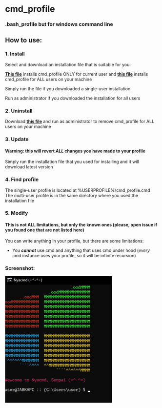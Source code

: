 # cmd_profile  
### .bash_profile but for windows command line  
  
## How to use:  
### 1. Install  
Select and download an installation file that is suitable for you:  
  
**[This file](https://github.com/Jabka-M/cmd_profile/blob/main/install_for_current_user.cmd)** installs cmd_profile ONLY for current user and **[this file](https://github.com/Jabka-M/cmd_profile/blob/main/install_for_all_users.cmd)** installs cmd_profile for ALL users on your machine  
  
Simply run the file if you downloaded a single-user installation  
  
Run as administrator if you downloaded the installation for all users  
  
### 2. Uninstall  
Download **[this file](https://github.com/Jabka-M/cmd_profile/blob/main/uninstall.cmd)** and run as administrator to remove cmd_profile for ALL users on your machine  
  
### 3. Update  
#### Warning: this will revert ***ALL*** changes you have made to your profile  
Simply run the installation file that you used for installing and it will download latest version
  
### 4. Find profile    
The single-user profile is located at %USERPROFILE%\cmd_profile.cmd  
The multi-user profile is in the same directory where you used the installation file  
  
### 5. Modify
#### **This is not ALL limitations, but only the known ones (please, open issue if you found one that are not listed here)**  
You can write anything in your profile, but there are some limitations:  
* You ***cannot*** use cmd and anything that uses cmd under hood (*every* cmd instance uses your profile, so it will be infinite recursion)  

### Screenshot:  
![example.png](/example.png)